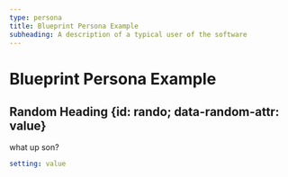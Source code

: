 ```yaml
---
type: persona
title: Blueprint Persona Example
subheading: A description of a typical user of the software 
---
```


# Blueprint Persona Example

## Random Heading {id: rando; data-random-attr: value}

what up son?

```yaml
setting: value
```
